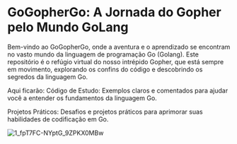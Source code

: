 # GoGopherGo: A Jornada do Gopher pelo Mundo GoLang

Bem-vindo ao GoGopherGo, onde a aventura e o aprendizado se encontram no vasto mundo da linguagem de programação Go (Golang). Este repositório é o refúgio virtual do nosso intrépido Gopher, que está sempre em movimento, explorando os confins do código e descobrindo os segredos da linguagem Go.

Aqui ficarão:
Código de Estudo: Exemplos claros e comentados para ajudar você a entender os fundamentos da linguagem Go.

Projetos Práticos: Desafios e projetos práticos para aprimorar suas habilidades de codificação em Go.

![1_fpT7FC-NYptG_9ZPKX0MBw](https://github.com/lukadsant/GoGopherGo/assets/68041537/3462337a-b0a1-4ca6-9142-0eed01151510)
